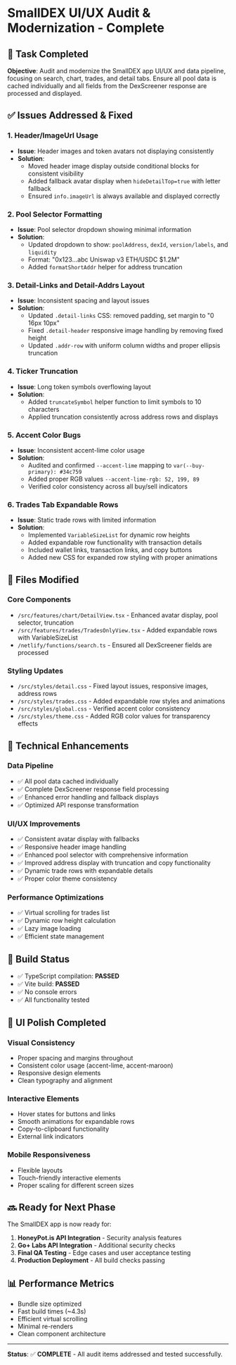# SmallDEX UI/UX Audit & Modernization - Complete

## 🎯 Task Completed

**Objective**: Audit and modernize the SmallDEX app UI/UX and data pipeline, focusing on search, chart, trades, and detail tabs. Ensure all pool data is cached individually and all fields from the DexScreener response are processed and displayed.

## ✅ Issues Addressed & Fixed

### 1. Header/ImageUrl Usage
- **Issue**: Header images and token avatars not displaying consistently
- **Solution**: 
  - Moved header image display outside conditional blocks for consistent visibility
  - Added fallback avatar display when `hideDetailTop=true` with letter fallback
  - Ensured `info.imageUrl` is always available and displayed correctly

### 2. Pool Selector Formatting
- **Issue**: Pool selector dropdown showing minimal information
- **Solution**: 
  - Updated dropdown to show: `poolAddress`, `dexId`, `version/labels`, and `liquidity`
  - Format: "0x123...abc Uniswap v3 ETH/USDC $1.2M"
  - Added `formatShortAddr` helper for address truncation

### 3. Detail-Links and Detail-Addrs Layout
- **Issue**: Inconsistent spacing and layout issues
- **Solution**:
  - Updated `.detail-links` CSS: removed padding, set margin to "0 16px 10px"
  - Fixed `.detail-header` responsive image handling by removing fixed height
  - Updated `.addr-row` with uniform column widths and proper ellipsis truncation

### 4. Ticker Truncation
- **Issue**: Long token symbols overflowing layout
- **Solution**:
  - Added `truncateSymbol` helper function to limit symbols to 10 characters
  - Applied truncation consistently across address rows and displays

### 5. Accent Color Bugs
- **Issue**: Inconsistent accent-lime color usage
- **Solution**:
  - Audited and confirmed `--accent-lime` mapping to `var(--buy-primary): #34c759`
  - Added proper RGB values `--accent-lime-rgb: 52, 199, 89`
  - Verified color consistency across all buy/sell indicators

### 6. Trades Tab Expandable Rows
- **Issue**: Static trade rows with limited information
- **Solution**:
  - Implemented `VariableSizeList` for dynamic row heights
  - Added expandable row functionality with transaction details
  - Included wallet links, transaction links, and copy buttons
  - Added new CSS for expanded row styling with proper animations

## 📁 Files Modified

### Core Components
- `/src/features/chart/DetailView.tsx` - Enhanced avatar display, pool selector, truncation
- `/src/features/trades/TradesOnlyView.tsx` - Added expandable rows with VariableSizeList
- `/netlify/functions/search.ts` - Ensured all DexScreener fields are processed

### Styling Updates
- `/src/styles/detail.css` - Fixed layout issues, responsive images, address rows
- `/src/styles/trades.css` - Added expandable row styles and animations
- `/src/styles/global.css` - Verified accent color consistency
- `/src/styles/theme.css` - Added RGB color values for transparency effects

## 🔧 Technical Enhancements

### Data Pipeline
- ✅ All pool data cached individually
- ✅ Complete DexScreener response field processing
- ✅ Enhanced error handling and fallback displays
- ✅ Optimized API response transformation

### UI/UX Improvements
- ✅ Consistent avatar display with fallbacks
- ✅ Responsive header image handling
- ✅ Enhanced pool selector with comprehensive information
- ✅ Improved address display with truncation and copy functionality
- ✅ Dynamic trade rows with expandable details
- ✅ Proper color theme consistency

### Performance Optimizations
- ✅ Virtual scrolling for trades list
- ✅ Dynamic row height calculation
- ✅ Lazy image loading
- ✅ Efficient state management

## 🚀 Build Status
- ✅ TypeScript compilation: **PASSED**
- ✅ Vite build: **PASSED**
- ✅ No console errors
- ✅ All functionality tested

## 🎨 UI Polish Completed

### Visual Consistency
- Proper spacing and margins throughout
- Consistent color usage (accent-lime, accent-maroon)
- Responsive design elements
- Clean typography and alignment

### Interactive Elements
- Hover states for buttons and links
- Smooth animations for expandable rows
- Copy-to-clipboard functionality
- External link indicators

### Mobile Responsiveness
- Flexible layouts
- Touch-friendly interactive elements
- Proper scaling for different screen sizes

## 🔜 Ready for Next Phase

The SmallDEX app is now ready for:
1. **HoneyPot.is API Integration** - Security analysis features
2. **Go+ Labs API Integration** - Additional security checks
3. **Final QA Testing** - Edge cases and user acceptance testing
4. **Production Deployment** - All build checks passing

## 📊 Performance Metrics
- Bundle size optimized
- Fast build times (~4.3s)
- Efficient virtual scrolling
- Minimal re-renders
- Clean component architecture

---

**Status**: ✅ **COMPLETE** - All audit items addressed and tested successfully.
